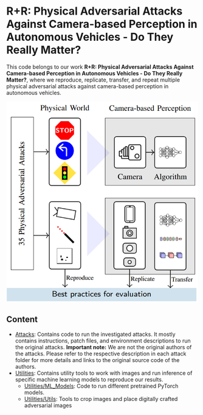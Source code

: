 # R+R: Physical Adversarial Attacks Against Camera-based Perception in Autonomous Vehicles - Do They Really Matter?

This code belongs to our work **R+R: Physical Adversarial Attacks Against Camera-based Perception in Autonomous Vehicles - Do They Really Matter?**, where we reproduce, replicate, transfer, and repeat multiple physical adversarial attacks against camera-based perception in autonomous vehicles.

![R+R Figure](img/figure.png "R+R Figure")

## Content
* [Attacks](./Attacks/): Contains code to run the investigated attacks. It mostly contains instructions, patch files, and environment descriptions to run the original attacks. **Important note:** We are not the original authors of the attacks. Please refer to the respective description in each attack folder for more details and links to the original source code of the authors.
* [Utilities](./Utilities/): Contains utility tools to work with images and run inference of specific machine learning models to reproduce our results.
    * [Utilities/ML_Models](./Utilities/ML_Models/): Code to run different pretrained PyTorch models.
    * [Utilities/Utils](./Utilities/Utils/): Tools to crop images and place digitally crafted adversarial images